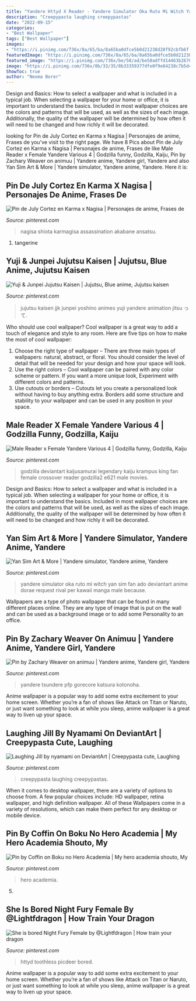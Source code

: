 ```yaml
---
title: "Yandere Httyd X Reader - Yandere Simulator Oka Ruto Mi Witch Yan Sim Fan Ado Deviantart Anime Dorae Request Rival Per Kawaii Manga Male Because"
description: "Creepypasta laughing creepypastas"
date: "2022-09-15"
categories:
- "Best Wallpaper"
tags: ["Best Wallpaper"]
images:
- "https://i.pinimg.com/736x/8a/65/ba/8a65ba0dfce5b0d21238d20f92cbfb6f.jpg"
featuredImage: "https://i.pinimg.com/736x/8a/65/ba/8a65ba0dfce5b0d21238d20f92cbfb6f.jpg"
featured_image: "https://i.pinimg.com/736x/be/58/ad/be58adffd14463b267066b69e831b825.jpg"
image: "https://i.pinimg.com/736x/8b/33/35/8b33359377dfe0f9e84238c7b5d46e80.jpg"
ShowToc: true
author: "Neoma Borer"
---
```



Design and Basics: How to select a wallpaper and what is included in a typical job.
When selecting a wallpaper for your home or office, it is important to understand the basics. Included in most wallpaper choices are the colors and patterns that will be used, as well as the sizes of each image. Additionally, the quality of the wallpaper will be determined by how often it will need to be changed and how richly it will be decorated.

	

		
looking for Pin de July Cortez en Karma x Nagisa | Personajes de anime, Frases de you've visit to the right page. We have 8 Pics about Pin de July Cortez en Karma x Nagisa | Personajes de anime, Frases de like Male Reader x Female Yandere Various 4 | Godzilla funny, Godzilla, Kaiju, Pin by Zachary Weaver on animuu | Yandere anime, Yandere girl, Yandere and also Yan Sim Art &amp; More | Yandere simulator, Yandere anime, Yandere. Here it is:
		
    
## Pin De July Cortez En Karma X Nagisa | Personajes De Anime, Frases De

<img loading=lazy src="https://i.pinimg.com/736x/e3/5a/b0/e35ab0a2a06d26070b583739c19deb13.jpg" onerror="this.onerror=null;this.src='https://tse4.mm.bing.net/th?id=OIP.nV5rS1RCvPzRJLVxPTIpkwHaLV&amp;pid=15.1';" alt="Pin de July Cortez en Karma x Nagisa | Personajes de anime, Frases de">

_Source: pinterest.com_

>nagisa shiota karmagisa assassination akabane ansatsu. 

	

1. tangerine 

    
## Yuji &amp; Junpei Jujutsu Kaisen | Jujutsu, Blue Anime, Jujutsu Kaisen

<img loading=lazy src="https://i.pinimg.com/736x/8a/65/ba/8a65ba0dfce5b0d21238d20f92cbfb6f.jpg" onerror="this.onerror=null;this.src='https://tse4.mm.bing.net/th?id=OIP.Pj5EKZ78tBjYncw4jsKVFwHaKh&amp;pid=15.1';" alt="Yuji &amp; Junpei Jujutsu Kaisen | Jujutsu, Blue anime, Jujutsu kaisen">

_Source: pinterest.com_

>jujutsu kaisen jjk junpei yoshino animes yuji yandere animation jitsu って. 

	

Who should use cool wallpaper?
Cool wallpaper is a great way to add a touch of elegance and style to any room. Here are five tips on how to make the most of cool wallpaper: 
1) Choose the right type of wallpaper – There are three main types of wallpapers: natural, abstract, or floral. You should consider the level of detail that will be needed for your design and how your space will look. 
2) Use the right colors – Cool wallpaper can be paired with any color scheme or pattern. If you want a more unique look, Experiment with different colors and patterns. 
3) Use cutouts or borders – Cutouts let you create a personalized look without having to buy anything extra. Borders add some structure and stability to your wallpaper and can be used in any position in your space.

    
## Male Reader X Female Yandere Various 4 | Godzilla Funny, Godzilla, Kaiju

<img loading=lazy src="https://i.pinimg.com/736x/8b/33/35/8b33359377dfe0f9e84238c7b5d46e80.jpg" onerror="this.onerror=null;this.src='https://tse3.mm.bing.net/th?id=OIP.M-Qm8eEXPswMiPETuUxYqQHaNy&amp;pid=15.1';" alt="Male Reader x Female Yandere Various 4 | Godzilla funny, Godzilla, Kaiju">

_Source: pinterest.com_

>godzilla deviantart kaijusamurai legendary kaiju krampus king fan female crossover reader godzilla2 e621 male movies. 

	

Design and Basics: How to select a wallpaper and what is included in a typical job.
When selecting a wallpaper for your home or office, it is important to understand the basics. Included in most wallpaper choices are the colors and patterns that will be used, as well as the sizes of each image. Additionally, the quality of the wallpaper will be determined by how often it will need to be changed and how richly it will be decorated.

    
## Yan Sim Art &amp; More | Yandere Simulator, Yandere Anime, Yandere

<img loading=lazy src="https://i.pinimg.com/736x/e1/04/4c/e1044c35dd2a427aef5532ac9a3aee1e--yandere-simulator-oka-ruto.jpg" onerror="this.onerror=null;this.src='https://tse2.mm.bing.net/th?id=OIP.2dEorIg4GDgZ6Sa9HXIYNgHaKK&amp;pid=15.1';" alt="Yan Sim Art &amp; More | Yandere simulator, Yandere anime, Yandere">

_Source: pinterest.com_

>yandere simulator oka ruto mi witch yan sim fan ado deviantart anime dorae request rival per kawaii manga male because. 

	



Wallpapers are a type of photo wallpaper that can be found in many different places online. They are any type of image that is put on the wall and can be used as a background image or to add some Personality to an office.

    
## Pin By Zachary Weaver On Animuu | Yandere Anime, Yandere Girl, Yandere

<img loading=lazy src="https://i.pinimg.com/736x/be/58/ad/be58adffd14463b267066b69e831b825.jpg" onerror="this.onerror=null;this.src='https://tse4.mm.bing.net/th?id=OIP.yvEnybHPsNU1s_rG8_1NFgHaLk&amp;pid=15.1';" alt="Pin by Zachary Weaver on animuu | Yandere anime, Yandere girl, Yandere">

_Source: pinterest.com_

>yandere tsundere pfp gorecore katsura kotonoha. 

	

Anime wallpaper is a popular way to add some extra excitement to your home screen. Whether you’re a fan of shows like Attack on Titan or Naruto, or just want something to look at while you sleep, anime wallpaper is a great way to liven up your space.

    
## Laughing Jill By Nyamami On DeviantArt | Creepypasta Cute, Laughing

<img loading=lazy src="https://i.pinimg.com/736x/46/0b/a8/460ba84cbbe1dbfb98ff7419dbfaec09.jpg" onerror="this.onerror=null;this.src='https://tse4.mm.bing.net/th?id=OIP.TUxFExID6XMfgWagzn5LBQHaKd&amp;pid=15.1';" alt="Laughing Jill by nyamami on DeviantArt | Creepypasta cute, Laughing">

_Source: pinterest.com_

>creepypasta laughing creepypastas. 

	

When it comes to desktop wallpaper, there are a variety of options to choose from. A few popular choices include: HD wallpaper, retina wallpaper, and high definition wallpaper. All of these Wallpapers come in a variety of resolutions, which can make them perfect for any desktop or mobile device. 

    
## Pin By Coffin On Boku No Hero Academia | My Hero Academia Shouto, My

<img loading=lazy src="https://i.pinimg.com/736x/52/cc/db/52ccdb9ab92d15315aa03f95f6bf5522.jpg" onerror="this.onerror=null;this.src='https://tse3.mm.bing.net/th?id=OIP.LJ_eecKwnKqHDWXgQZa_TwHaJ4&amp;pid=15.1';" alt="Pin by Coffin on Boku no Hero Academia | My hero academia shouto, My">

_Source: pinterest.com_

>hero academia. 

	

5.

    
## She Is Bored Night Fury Female By @Lightfdragon | How Train Your Dragon

<img loading=lazy src="https://i.pinimg.com/736x/09/fc/43/09fc4397e34efa16daa320b1b4e262fc.jpg" onerror="this.onerror=null;this.src='https://tse2.mm.bing.net/th?id=OIP.QCfTFxqDz0KCnRt6cv8y8gHaD3&amp;pid=15.1';" alt="She is bored Night Fury Female by @Lightfdragon | How train your dragon">

_Source: pinterest.com_

>httyd toothless picdeer bored. 

	

Anime wallpaper is a popular way to add some extra excitement to your home screen. Whether you’re a fan of shows like Attack on Titan or Naruto, or just want something to look at while you sleep, anime wallpaper is a great way to liven up your space.

